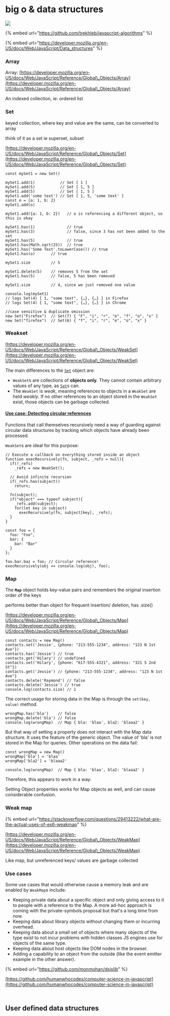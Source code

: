# big o & data structures

![](https://biercoff.com/content/images/2016/07/Screenshot-2016-07-15-16-16-10.png)

{% embed url="https://github.com/trekhleb/javascript-algorithms" %}

{% embed url="https://developer.mozilla.org/en-US/docs/Web/JavaScript/Data_structures" %}

### Array

Array: [https://developer.mozilla.org/en-US/docs/Web/JavaScript/Reference/Global\_Objects/Array](https://developer.mozilla.org/en-US/docs/Web/JavaScript/Reference/Global\_Objects/Array)

An indexed collection, ie: ordered list



### Set

keyed collection, where key and value are the same, can be converted to array

think of it as a set ie superset, subset

[https://developer.mozilla.org/en-US/docs/Web/JavaScript/Reference/Global\_Objects/Set](https://developer.mozilla.org/en-US/docs/Web/JavaScript/Reference/Global\_Objects/Set)

```
const mySet1 = new Set()

mySet1.add(1)           // Set [ 1 ]
mySet1.add(5)           // Set [ 1, 5 ]
mySet1.add(5)           // Set [ 1, 5 ]
mySet1.add('some text') // Set [ 1, 5, 'some text' ]
const o = {a: 1, b: 2}
mySet1.add(o)

mySet1.add({a: 1, b: 2})   // o is referencing a different object, so this is okay

mySet1.has(1)              // true
mySet1.has(3)              // false, since 3 has not been added to the set
mySet1.has(5)              // true
mySet1.has(Math.sqrt(25))  // true
mySet1.has('Some Text'.toLowerCase()) // true
mySet1.has(o)       // true

mySet1.size         // 5

mySet1.delete(5)    // removes 5 from the set
mySet1.has(5)       // false, 5 has been removed

mySet1.size         // 4, since we just removed one value

console.log(mySet1)
// logs Set(4) [ 1, "some text", {…}, {…} ] in Firefox
// logs Set(4) { 1, "some text", {…}, {…} } in Chrome
```



```
//case sensitive & duplicate omission
new Set("Firefox")  // Set(7) { "F", "i", "r", "e", "f", "o", "x" }
new Set("firefox")  // Set(6) { "f", "i", "r", "e", "o", "x" }
```

### Weakset

[https://developer.mozilla.org/en-US/docs/Web/JavaScript/Reference/Global\_Objects/WeakSet](https://developer.mozilla.org/en-US/docs/Web/JavaScript/Reference/Global\_Objects/WeakSet)

The main differences to the [`Set`](https://developer.mozilla.org/en-US/docs/Web/JavaScript/Reference/Global\_Objects/Set) object are:

* `WeakSet`s are collections of **objects only**. They cannot contain arbitrary values of any type, as [`Set`](https://developer.mozilla.org/en-US/docs/Web/JavaScript/Reference/Global\_Objects/Set)s can.
* The `WeakSet` is _weak_, meaning references to objects in a `WeakSet` are held _weakly_. If no other references to an object stored in the `WeakSet` exist, those objects can be garbage collected.

#### [Use case: Detecting circular references](https://developer.mozilla.org/en-US/docs/Web/JavaScript/Reference/Global\_Objects/WeakSet#use\_case\_detecting\_circular\_references) <a href="use_case_detecting_circular_references" id="use_case_detecting_circular_references"></a>

Functions that call themselves recursively need a way of guarding against circular data structures by tracking which objects have already been processed.

`WeakSet`s are ideal for this purpose:

```
// Execute a callback on everything stored inside an object
function execRecursively(fn, subject, _refs = null){
  if(!_refs)
    _refs = new WeakSet();

  // Avoid infinite recursion
  if(_refs.has(subject))
    return;

  fn(subject);
  if("object" === typeof subject){
    _refs.add(subject);
    for(let key in subject)
      execRecursively(fn, subject[key], _refs);
  }
}

const foo = {
  foo: "Foo",
  bar: {
    bar: "Bar"
  }
};

foo.bar.baz = foo; // Circular reference!
execRecursively(obj => console.log(obj), foo);
```

### &#x20;Map

The **`Map`** object holds key-value pairs and remembers the original insertion order of the keys

performs better than object for frequent insertion/ deletion, has .size()

[https://developer.mozilla.org/en-US/docs/Web/JavaScript/Reference/Global\_Objects/Map](https://developer.mozilla.org/en-US/docs/Web/JavaScript/Reference/Global\_Objects/Map)

```
const contacts = new Map()
contacts.set('Jessie', {phone: "213-555-1234", address: "123 N 1st Ave"})
contacts.has('Jessie') // true
contacts.get('Hilary') // undefined
contacts.set('Hilary', {phone: "617-555-4321", address: "321 S 2nd St"})
contacts.get('Jessie') // {phone: "213-555-1234", address: "123 N 1st Ave"}
contacts.delete('Raymond') // false
contacts.delete('Jessie') // true
console.log(contacts.size) // 1
```

The correct usage for storing data in the Map is through the `set(key, value)` method.

```
wrongMap.has('bla')    // false
wrongMap.delete('bla') // false
console.log(wrongMap)  // Map { bla: 'blaa', bla2: 'blaaa2' }
```

But that way of setting a property does not interact with the Map data structure. It uses the feature of the generic object. The value of 'bla' is not stored in the Map for queries. Other operations on the data fail:

```
const wrongMap = new Map()
wrongMap['bla'] = 'blaa'
wrongMap['bla2'] = 'blaaa2'

console.log(wrongMap)  // Map { bla: 'blaa', bla2: 'blaaa2' }
```

Therefore, this appears to work in a way:

Setting Object properties works for Map objects as well, and can cause considerable confusion.

### Weak map <a href="setting_object_properties" id="setting_object_properties"></a>

{% embed url="https://stackoverflow.com/questions/29413222/what-are-the-actual-uses-of-es6-weakmap" %}

[https://developer.mozilla.org/en-US/docs/Web/JavaScript/Reference/Global\_Objects/WeakMap](https://developer.mozilla.org/en-US/docs/Web/JavaScript/Reference/Global\_Objects/WeakMap)

Like map, but unreferenced keys/ values are garbage collected



### Use cases

Some use cases that would otherwise cause a memory leak and are enabled by `WeakMap`s include:

* Keeping private data about a specific object and only giving access to it to people with a reference to the Map. A more ad-hoc approach is coming with the private-symbols proposal but that's a long time from now.
* Keeping data about library objects without changing them or incurring overhead.
* Keeping data about a small set of objects where many objects of the type exist to not incur problems with hidden classes JS engines use for objects of the same type.
* Keeping data about host objects like DOM nodes in the browser.
* Adding a capability to an object from the outside (like the event emitter example in the other answer).

{% embed url="https://github.com/monmohan/dsjslib" %}

[https://github.com/humanwhocodes/computer-science-in-javascript](https://github.com/humanwhocodes/computer-science-in-javascript)

\
User defined data structures
----------------------------





